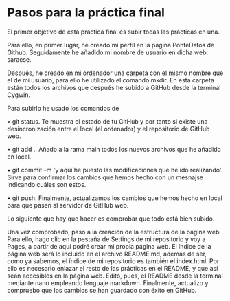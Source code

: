 # Pasos para la práctica final
El primer objetivo de esta práctica final es subir todas las prácticas en una. 

Para ello, en primer lugar, he creado mi perfil en la página PonteDatos de Github. Seguidamente he añadido mi nombre de usuario en dicha web: saracse.

Después, he creado en mi ordenador una carpeta con el mismo nombre que el de mi usuario, para ello he utilizado el comando mkdir. En esta carpeta están todos los archivos que después he subido a GitHub desde la terminal Cygwin.

Para subirlo he usado los comandos de

•	git status. Te muestra el estado de tu GitHub y por tanto si existe una desincronización entre el local (el ordenador) y el repositorio de GitHub web.

•	git add .. Añado a la rama main todos los nuevos archivos que he añadido en local.

•	git commit -m 'y aquí he puesto las modificaciones que he ido realizando'. Sirve para confirmar los cambios que hemos hecho con un mesnajse indicando cuáles son estos.

•	git push. Finalmente, actualizamos los cambios que hemos hecho en local para que pasen al servidor de GitHub web.

Lo siguiente que hay que hacer es comprobar que todo está bien subido.

Una vez comprobado, paso a la creación de la estructura de la página web. Para ello, hago clic en la pestaña de Settings de mi repositorio y voy a Pages, a partir de aquí podré crear mi propia página web. El índice de la página web será lo incluido en el archivo README.md, además de ser, como ya sabemos, el índice de mi repositorio es también el index.html. Por ello es necesario enlazar el resto de las prácticas en el README, y que así sean accesibles en la página web. Edito, pues, el README desde la terminal mediante nano empleando lenguaje markdown. Finalmente, actualizo y compruebo que los cambios se han guardado con éxito en GitHub.
